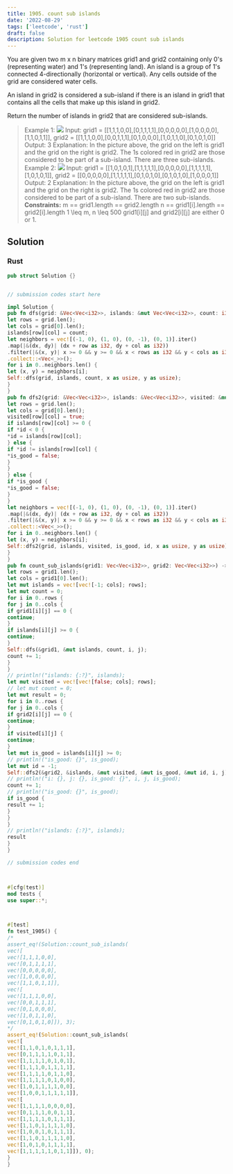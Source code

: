 ```yaml
---
title: 1905. count sub islands
date: '2022-08-29'
tags: ['leetcode', 'rust']
draft: false
description: Solution for leetcode 1905 count sub islands
---
```




You are given two m x n binary matrices grid1 and grid2 containing only 0's (representing water) and 1's (representing land). An island is a group of 1's connected 4-directionally (horizontal or vertical). Any cells outside of the grid are considered water cells.

An island in grid2 is considered a sub-island if there is an island in grid1 that contains all the cells that make up this island in grid2.

Return the number of islands in grid2 that are considered sub-islands.



>   Example 1:
>   ![](https://assets.leetcode.com/uploads/2021/06/10/test1.png)
>   Input: grid1 <TeX>=</TeX> [[1,1,1,0,0],[0,1,1,1,1],[0,0,0,0,0],[1,0,0,0,0],[1,1,0,1,1]], grid2 <TeX>=</TeX> [[1,1,1,0,0],[0,0,1,1,1],[0,1,0,0,0],[1,0,1,1,0],[0,1,0,1,0]]
>   Output: 3
>   Explanation: In the picture above, the grid on the left is grid1 and the grid on the right is grid2.
>   The 1s colored red in grid2 are those considered to be part of a sub-island. There are three sub-islands.
>   Example 2:
>   ![](https://assets.leetcode.com/uploads/2021/06/03/testcasex2.png)
>   Input: grid1 <TeX>=</TeX> [[1,0,1,0,1],[1,1,1,1,1],[0,0,0,0,0],[1,1,1,1,1],[1,0,1,0,1]], grid2 <TeX>=</TeX> [[0,0,0,0,0],[1,1,1,1,1],[0,1,0,1,0],[0,1,0,1,0],[1,0,0,0,1]]
>   Output: 2
>   Explanation: In the picture above, the grid on the left is grid1 and the grid on the right is grid2.
>   The 1s colored red in grid2 are those considered to be part of a sub-island. There are two sub-islands.
**Constraints:**
>   	m <TeX>=</TeX><TeX>=</TeX> grid1.length <TeX>=</TeX><TeX>=</TeX> grid2.length
>   	n <TeX>=</TeX><TeX>=</TeX> grid1[i].length <TeX>=</TeX><TeX>=</TeX> grid2[i].length
>   	1 <TeX>\leq</TeX> m, n <TeX>\leq</TeX> 500
>   	grid1[i][j] and grid2[i][j] are either 0 or 1.


## Solution


### Rust
```rust
pub struct Solution {}


// submission codes start here

impl Solution {
pub fn dfs(grid: &Vec<Vec<i32>>, islands: &mut Vec<Vec<i32>>, count: i32, row: usize, col: usize) {
let rows = grid.len();
let cols = grid[0].len();
islands[row][col] = count;
let neighbors = vec![(-1, 0), (1, 0), (0, -1), (0, 1)].iter()
.map(|&(dx, dy)| (dx + row as i32, dy + col as i32))
.filter(|&(x, y)| x >= 0 && y >= 0 && x < rows as i32 && y < cols as i32 && islands[x as usize][y as usize] < 0 && grid[x as usize][y as usize] == 1)
.collect::<Vec<_>>();
for i in 0..neighbors.len() {
let (x, y) = neighbors[i];
Self::dfs(grid, islands, count, x as usize, y as usize);
}
}
pub fn dfs2(grid: &Vec<Vec<i32>>, islands: &Vec<Vec<i32>>, visited: &mut Vec<Vec<bool>>, is_good: &mut bool, id: &mut i32, row: usize, col: usize) {
let rows = grid.len();
let cols = grid[0].len();
visited[row][col] = true;
if islands[row][col] >= 0 {
if *id < 0 {
*id = islands[row][col];
} else {
if *id != islands[row][col] {
*is_good = false;
}
}
} else {
if *is_good {
*is_good = false;
}
}
let neighbors = vec![(-1, 0), (1, 0), (0, -1), (0, 1)].iter()
.map(|&(dx, dy)| (dx + row as i32, dy + col as i32))
.filter(|&(x, y)| x >= 0 && y >= 0 && x < rows as i32 && y < cols as i32 && !visited[x as usize][y as usize] && grid[x as usize][y as usize] == 1)
.collect::<Vec<_>>();
for i in 0..neighbors.len() {
let (x, y) = neighbors[i];
Self::dfs2(grid, islands, visited, is_good, id, x as usize, y as usize);
}
}
pub fn count_sub_islands(grid1: Vec<Vec<i32>>, grid2: Vec<Vec<i32>>) -> i32 {
let rows = grid1.len();
let cols = grid1[0].len();
let mut islands = vec![vec![-1; cols]; rows];
let mut count = 0;
for i in 0..rows {
for j in 0..cols {
if grid1[i][j] == 0 {
continue;
}
if islands[i][j] >= 0 {
continue;
}
Self::dfs(&grid1, &mut islands, count, i, j);
count += 1;
}
}
// println!("islands: {:?}", islands);
let mut visited = vec![vec![false; cols]; rows];
// let mut count = 0;
let mut result = 0;
for i in 0..rows {
for j in 0..cols {
if grid2[i][j] == 0 {
continue;
}
if visited[i][j] {
continue;
}
let mut is_good = islands[i][j] >= 0;
// println!("is_good: {}", is_good);
let mut id = -1;
Self::dfs2(&grid2, &islands, &mut visited, &mut is_good, &mut id, i, j);
// println!("i: {}, j: {}, is_good: {}", i, j, is_good);
count += 1;
// println!("is_good: {}", is_good);
if is_good {
result += 1;
}
}
}
// println!("islands: {:?}", islands);
result
}
}

// submission codes end



#[cfg(test)]
mod tests {
use super::*;



#[test]
fn test_1905() {
/*
assert_eq!(Solution::count_sub_islands(
vec![
vec![1,1,1,0,0],
vec![0,1,1,1,1],
vec![0,0,0,0,0],
vec![1,0,0,0,0],
vec![1,1,0,1,1]],
vec![
vec![1,1,1,0,0],
vec![0,0,1,1,1],
vec![0,1,0,0,0],
vec![1,0,1,1,0],
vec![0,1,0,1,0]]), 3);
*/
assert_eq!(Solution::count_sub_islands(
vec![
vec![1,1,0,1,0,1,1,1],
vec![0,1,1,1,1,0,1,1],
vec![1,1,1,1,0,1,0,1],
vec![1,1,1,0,1,1,1,1],
vec![1,1,1,1,0,1,1,0],
vec![1,1,1,1,0,1,0,0],
vec![1,0,1,1,1,1,0,0],
vec![1,0,0,1,1,1,1,1]],
vec![
vec![1,1,1,1,0,0,0,0],
vec![0,1,1,1,0,0,1,1],
vec![1,1,1,1,0,1,1,1],
vec![1,1,0,1,1,1,1,0],
vec![1,0,0,1,0,1,1,1],
vec![1,1,0,1,1,1,1,0],
vec![1,0,1,0,1,1,1,1],
vec![1,1,1,1,1,0,1,1]]), 0);
}
}

```
